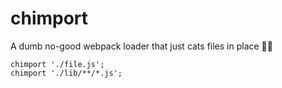 # chimport

A dumb no-good webpack loader that just cats files in place 🤷‍♂️

```
chimport './file.js';
chimport './lib/**/*.js';
```